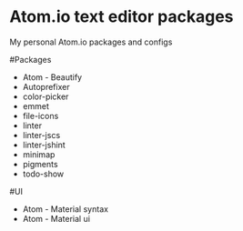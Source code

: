 # Atom.io text editor packages
My personal Atom.io packages and configs

#Packages
* Atom - Beautify
* Autoprefixer
* color-picker
* emmet
* file-icons
* linter
* linter-jscs
* linter-jshint
* minimap
* pigments
* todo-show

#UI
* Atom - Material syntax
* Atom - Material ui
